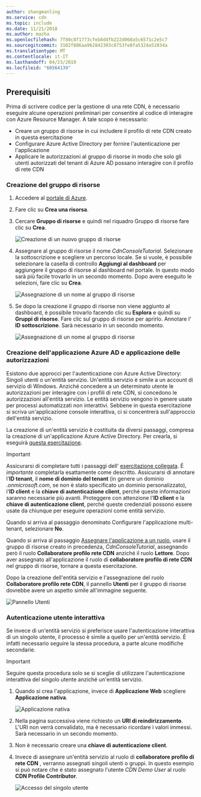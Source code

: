 ```yaml
---
author: zhangmanling
ms.service: cdn
ms.topic: include
ms.date: 11/21/2018
ms.author: mazha
ms.openlocfilehash: 7f80c8f1773cfeb8ddfb222d068a5c6571c2e5c7
ms.sourcegitcommit: 3102f886aa962842303c8753fe8fa5324a52834a
ms.translationtype: MT
ms.contentlocale: it-IT
ms.lasthandoff: 04/23/2019
ms.locfileid: "60564139"
---
```

## <a name="prerequisites"></a>Prerequisiti
Prima di scrivere codice per la gestione di una rete CDN, è necessario eseguire alcune operazioni preliminari per consentire al codice di interagire con Azure Resource Manager. A tale scopo è necessario:

* Creare un gruppo di risorse in cui includere il profilo di rete CDN creato in questa esercitazione
* Configurare Azure Active Directory per fornire l'autenticazione per l'applicazione
* Applicare le autorizzazioni al gruppo di risorse in modo che solo gli utenti autorizzati del tenant di Azure AD possano interagire con il profilo di rete CDN

### <a name="creating-the-resource-group"></a>Creazione del gruppo di risorse
1. Accedere al [portale di Azure](https://portal.azure.com).
2. Fare clic su **Crea una risorsa**.
3. Cercare **Gruppo di risorse** e quindi nel riquadro Gruppo di risorse fare clic su **Crea**.

    ![Creazione di un nuovo gruppo di risorse](./media/cdn-app-dev-prep/cdn-new-rg-1-include.png)
3. Assegnare al gruppo di risorse il nome *CdnConsoleTutorial*.  Selezionare la sottoscrizione e scegliere un percorso locale.  Se si vuole, è possibile selezionare la casella di controllo **Aggiungi al dashboard** per aggiungere il gruppo di risorse al dashboard nel portale.  In questo modo sarà più facile trovarlo in un secondo momento.  Dopo avere eseguito le selezioni, fare clic su **Crea**.

    ![Assegnazione di un nome al gruppo di risorse](./media/cdn-app-dev-prep/cdn-new-rg-2-include.png)
4. Se dopo la creazione il gruppo di risorse non viene aggiunto al dashboard, è possibile trovarlo facendo clic su **Esplora** e quindi su **Gruppi di risorse**.  Fare clic sul gruppo di risorse per aprirlo.  Annotare l' **ID sottoscrizione**. Sarà necessario in un secondo momento.

    ![Assegnazione di un nome al gruppo di risorse](./media/cdn-app-dev-prep/cdn-subscription-id-include.png)

### <a name="creating-the-azure-ad-application-and-applying-permissions"></a>Creazione dell'applicazione Azure AD e applicazione delle autorizzazioni
Esistono due approcci per l'autenticazione con Azure Active Directory: Singoli utenti o un'entità servizio. Un'entità servizio è simile a un account di servizio di Windows.  Anziché concedere a un determinato utente le autorizzazioni per interagire con i profili di rete CDN, si concedono le autorizzazioni all'entità servizio.  Le entità servizio vengono in genere usate per processi automatizzati non interattivi.  Sebbene in questa esercitazione si scriva un'applicazione console interattiva, ci si concentrerà sull'approccio dell'entità servizio.

La creazione di un'entità servizio è costituita da diversi passaggi, compresa la creazione di un'applicazione Azure Active Directory.  Per crearla, si eseguirà [questa esercitazione](../articles/active-directory/develop/howto-create-service-principal-portal.md).

> [!IMPORTANT]
> Assicurarsi di completare tutti i passaggi dell' [esercitazione collegata](../articles/active-directory/develop/howto-create-service-principal-portal.md).  È *importante* completarla esattamente come descritto.  Assicurarsi di annotare l'**ID tenant**, il **nome di dominio del tenant** (in genere un dominio *.onmicrosoft.com*, se non è stato specificato un dominio personalizzato), l'**ID client** e la **chiave di autenticazione client**, perché queste informazioni saranno necessarie più avanti.  Proteggere con attenzione l'**ID client** e la **chiave di autenticazione client**, perché queste credenziali possono essere usate da chiunque per eseguire operazioni come entità servizio.
>
> Quando si arriva al passaggio denominato Configurare l'applicazione multi-tenant, selezionare **No**.
>
> Quando si arriva al passaggio [Assegnare l'applicazione a un ruolo](../articles/active-directory/develop/howto-create-service-principal-portal.md#assign-the-application-to-a-role), usare il gruppo di risorse creato in precedenza, *CdnConsoleTutorial*, assegnando però il ruolo **Collaboratore profilo rete CDN** anziché il ruolo **Lettore**.  Dopo aver assegnato all'applicazione il ruolo di **collaboratore profilo di rete CDN** nel gruppo di risorse, tornare a questa esercitazione. 
>
>

Dopo la creazione dell'entità servizio e l'assegnazione del ruolo **Collaboratore profilo rete CDN**, il pannello **Utenti** per il gruppo di risorse dovrebbe avere un aspetto simile all'immagine seguente.

![Pannello Utenti](./media/cdn-app-dev-prep/cdn-service-principal-include.png)

### <a name="interactive-user-authentication"></a>Autenticazione utente interattiva
Se invece di un'entità servizio si preferisce usare l'autenticazione interattiva di un singolo utente, il processo è simile a quello per un'entità servizio.  È infatti necessario seguire la stessa procedura, a parte alcune modifiche secondarie.

> [!IMPORTANT]
> Seguire questa procedura solo se si sceglie di utilizzare l'autenticazione interattiva del singolo utente anziché un'entità servizio.
>
>

1. Quando si crea l'applicazione, invece di **Applicazione Web** scegliere **Applicazione nativa**.

    ![Applicazione nativa](./media/cdn-app-dev-prep/cdn-native-application-include.png)
2. Nella pagina successiva viene richiesto un **URI di reindirizzamento**.  L'URI non verrà convalidato, ma è necessario ricordare i valori immessi. Sarà necessario in un secondo momento.
3. Non è necessario creare una **chiave di autenticazione client**.
4. Invece di assegnare un'entità servizio al ruolo di **collaboratore profilo di rete CDN** , verranno assegnati singoli utenti o gruppi.  In questo esempio si può notare che è stato assegnato l'utente *CDN Demo User* al ruolo **CDN Profile Contributor**.  

    ![Accesso del singolo utente](./media/cdn-app-dev-prep/cdn-aad-user-include.png)
